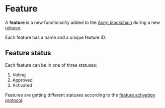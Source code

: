 # Feature

A **feature** is a new functionality added to the [Acryl blockchain](/blockchain/blockchain.md) during a new [release](https://github.com/acrylplatform/Acryl/releases).

Each feature has a name and a unique feature ID.

## Feature status

Each feature can be in one of three statuses:

1. Voting
2. Approved
3. Activated

Features are getting different statuses according to the [feature activation protocol](/acryl-node/features/feature-activation-protocol.md).
